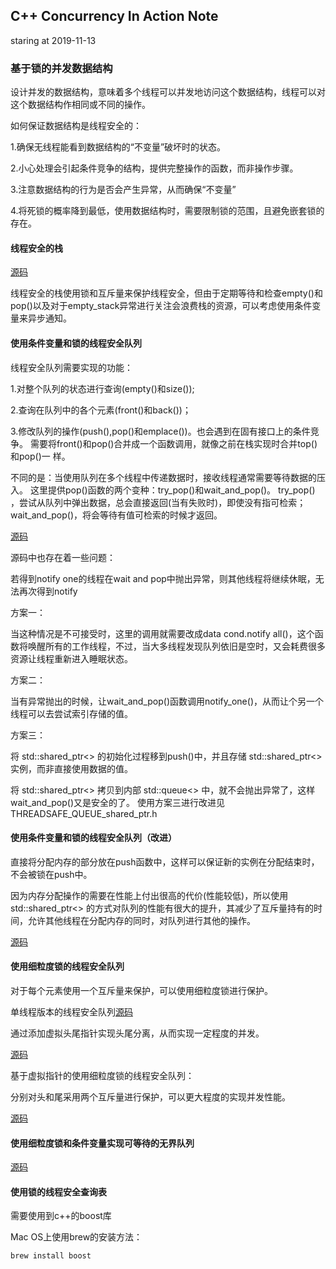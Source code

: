 ## C++ Concurrency In Action Note

staring at 2019-11-13


### 基于锁的并发数据结构

设计并发的数据结构，意味着多个线程可以并发地访问这个数据结构，线程可以对这个数据结构作相同或不同的操作。

如何保证数据结构是线程安全的：

1.确保无线程能看到数据结构的“不变量”破坏时的状态。

2.小心处理会引起条件竞争的结构，提供完整操作的函数，而非操作步骤。

3.注意数据结构的行为是否会产生异常，从而确保“不变量”

4.将死锁的概率降到最低，使用数据结构时，需要限制锁的范围，且避免嵌套锁的存在。

#### 线程安全的栈

[源码](https://github.com/traviszeng/ConcurrentCPPPractice/blob/master/ConcurrentCPPPractice/threadsafe_stack.h)

线程安全的栈使用锁和互斥量来保护线程安全，但由于定期等待和检查empty()和pop()以及对于empty_stack异常进行关注会浪费栈的资源，可以考虑使用条件变量来异步通知。

#### 使用条件变量和锁的线程安全队列

线程安全队列需要实现的功能：

1.对整个队列的状态进行查询(empty()和size());

2.查询在队列中的各个元素(front()和back())；

3.修改队列的操作(push(),pop()和emplace())。也会遇到在固有接口上的条件竞争。
需要将front()和pop()合并成一个函数调用，就像之前在栈实现时合并top()和pop()一
样。

不同的是：当使用队列在多个线程中传递数据时，接收线程通常需要等待数据的压入。
这里提供pop()函数的两个变种：try_pop()和wait_and_pop()。
try_pop() ，尝试从队列中弹出数据，总会直接返回(当有失败时)，即使没有指可检索；
wait_and_pop()，将会等待有值可检索的时候才返回。

[源码](https://github.com/traviszeng/ConcurrentCPPPractice/blob/master/ConcurrentCPPPractice/THREADSAFE_QUEUE_with_condition_variable.h)

源码中也存在着一些问题：

若得到notify one的线程在wait and pop中抛出异常，则其他线程将继续休眠，无法再次得到notify

方案一：

当这种情况是不可接受时，这里的调用就需要改成data cond.notify all()，这个函数将唤醒所有的工作线程，不过，当大多线程发现队列依旧是空时，又会耗费很多资源让线程重新进入睡眠状态。

方案二：

当有异常抛出的时候，让wait_and_pop()函数调用notify_one()，从而让个另一个线程可以去尝试索引存储的值。

方案三：
			
将 std::shared_ptr<> 的初始化过程移到push()中，并且存储 std::shared_ptr<> 实例，而非直接使用数据的值。

将 std::shared_ptr<> 拷贝到内部 std::queue<> 中，就不会抛出异常了，这样wait_and_pop()又是安全的了。
使用方案三进行改进见THREADSAFE_QUEUE_shared_ptr.h

#### 使用条件变量和锁的线程安全队列（改进）

直接将分配内存的部分放在push函数中，这样可以保证新的实例在分配结束时，不会被锁在push中。

因为内存分配操作的需要在性能上付出很高的代价(性能较低)，所以使用 std::shared_ptr<> 的方式对队列的性能有很大的提升，其减少了互斥量持有的时间，允许其他线程在分配内存的同时，对队列进行其他的操作。

[源码](https://github.com/traviszeng/ConcurrentCPPPractice/blob/master/ConcurrentCPPPractice/THREADSAFE_QUEUE_shared_ptr.h)

#### 使用细粒度锁的线程安全队列

对于每个元素使用一个互斥量来保护，可以使用细粒度锁进行保护。

单线程版本的线程安全队列[源码](https://github.com/traviszeng/ConcurrentCPPPractice/blob/master/ConcurrentCPPPractice/SINGLE_THREAD_QUEUE.h)

通过添加虚拟头尾指针实现头尾分离，从而实现一定程度的并发。

[源码](https://github.com/traviszeng/ConcurrentCPPPractice/blob/master/ConcurrentCPPPractice/QUEUE_with_virtual_head_tail.h)

基于虚拟指针的使用细粒度锁的线程安全队列：

分别对头和尾采用两个互斥量进行保护，可以更大程度的实现并发性能。

[源码](https://github.com/traviszeng/ConcurrentCPPPractice/blob/master/ConcurrentCPPPractice/THREADSAFE_QUEUE_with_fined_grained_lock.h)

#### 使用细粒度锁和条件变量实现可等待的无界队列

[源码](https://github.com/traviszeng/ConcurrentCPPPractice/blob/master/ConcurrentCPPPractice/THREADSAFE_QUEUE_with_fined_grained_lock_and_condition_variable.h)


#### 使用锁的线程安全查询表

需要使用到c++的boost库

Mac OS上使用brew的安装方法：

	brew install boost
	




